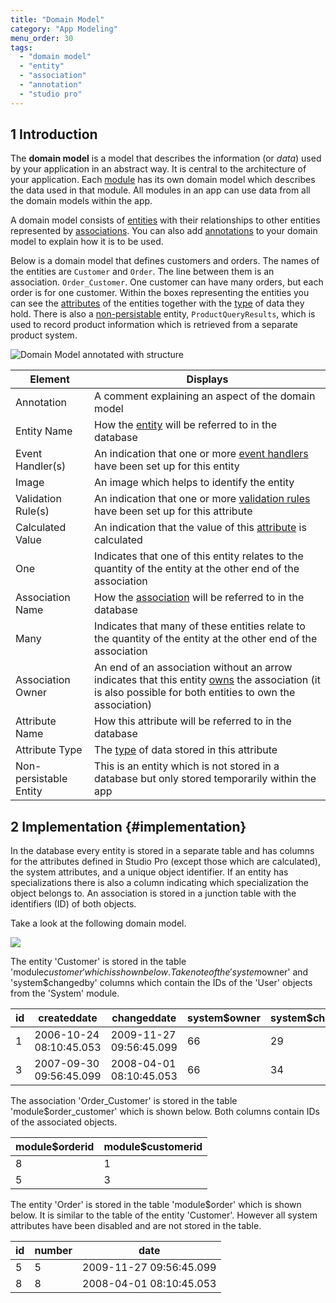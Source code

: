 ```yaml
---
title: "Domain Model"
category: "App Modeling"
menu_order: 30
tags:
  - "domain model"
  - "entity"
  - "association"
  - "annotation"
  - "studio pro"
---
```


## 1 Introduction

The **domain model** is a model that describes the information (or *data*) used by your application in an abstract way. It is central to the architecture of your application. Each [module](modules) has its own domain model which describes the data used in that module. All modules in an app can use data from all the domain models within the app.

A domain model consists of [entities](entities) with their relationships to other entities represented by [associations](associations). You can also add [annotations](annotations) to your domain model to explain how it is to be used.

Below is a domain model that defines customers and orders. The names of the entities are `Customer` and `Order`. The line between them is an association. `Order_Customer`. One customer can have many orders, but each order is for one customer. Within the boxes representing the entities you can see the [attributes](attributes) of the entities together with the [type](attributes#type) of data they hold. There is also a [non-persistable](persistability) entity, `ProductQueryResults`, which is used to record product information which is retrieved from a separate product system.

![Domain Model annotated with structure](attachments/domain-model/annotated-domain-model.png)

| Element                | Displays                                                                                                                                                                           |
| ---------------------- | ---------------------------------------------------------------------------------------------------------------------------------------------------------------------------------- |
| Annotation             | A comment explaining an aspect of the domain model                                                                                                                                 |
| Entity Name            | How the [entity](entities) will be referred to in the database                                                                                                                     |
| Event Handler(s)       | An indication that one or more [event handlers](event-handlers) have been set up for this entity                                                                                   |
| Image                  | An image which helps to identify the entity                                                                                                                                        |
| Validation Rule(s)     | An indication that one or more [validation rules](validation-rules) have been set up for this attribute                                                                            |
| Calculated Value       | An indication that the value of this [attribute](attributes) is calculated                                                                                                         |
| One                    | Indicates that one of this entity relates to the quantity of the entity at the other end of the association                                                                        |
| Association Name       | How the [association](associations) will be referred to in the database                                                                                                            |
| Many                   | Indicates that many of these entities relate to the quantity of the entity at the other end of the association                                                                     |
| Association Owner      | An end of an association without an arrow indicates that this entity [owns](associations#ownership) the association (it is also possible for both entities to own the association) |
| Attribute Name         | How this attribute will be referred to in the database                                                                                                                             |
| Attribute Type         | The [type](attributes#type) of data stored in this attribute                                                                                                                       |
| Non-persistable Entity | This is an entity which is not stored in a database but only stored temporarily within the app                                                                                     |

## 2 Implementation {#implementation}

In the database every entity is stored in a separate table and has columns for the attributes defined in Studio Pro (except those which are calculated), the system attributes, and a unique object identifier. If an entity has specializations there is also a column indicating which specialization the object belongs to. An association is stored in a junction table with the identifiers (ID) of both objects.

Take a look at the following domain model.

![](attachments/domain-model/customer-order.png)

The entity 'Customer' is stored in the table 'module$customer' which is shown below. Take note of the 'system$owner' and 'system$changedby' columns which contain the IDs of the 'User' objects from the 'System' module.

| id | createddate             | changeddate             | system$owner | system$changedby | fullname   |
| -- | ----------------------- | ----------------------- | ------------ | ---------------- | ---------- |
| 1  | 2006-10-24 08:10:45.053 | 2009-11-27 09:56:45.099 | 66           | 29               | Steve Jobs |
| 3  | 2007-09-30 09:56:45.099 | 2008-04-01 08:10:45.053 | 66           | 34               | Bill Gates |

The association 'Order_Customer' is stored in the table 'module$order_customer' which is shown below. Both columns contain IDs of the associated objects.

| module$orderid | module$customerid |
| -------------- | ----------------- |
| 8              | 1                 |
| 5              | 3                 |

The entity 'Order' is stored in the table 'module$order' which is shown below. It is similar to the table of the entity 'Customer'. However all system attributes have been disabled and are not stored in the table.

| id | number | date                    |
| -- | ------ | ----------------------- |
| 5  | 5      | 2009-11-27 09:56:45.099 |
| 8  | 8      | 2008-04-01 08:10:45.053 |
